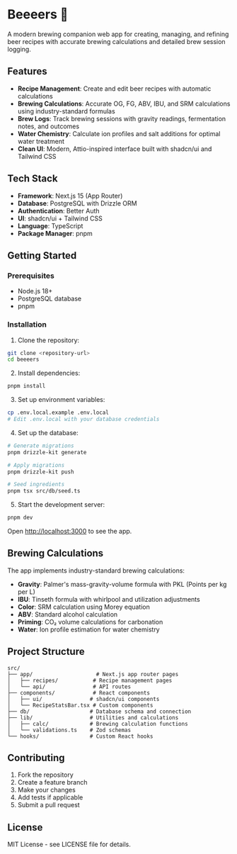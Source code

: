 # Beeeers 🍺

A modern brewing companion web app for creating, managing, and refining beer recipes with accurate brewing calculations and detailed brew session logging.

## Features

- **Recipe Management**: Create and edit beer recipes with automatic calculations
- **Brewing Calculations**: Accurate OG, FG, ABV, IBU, and SRM calculations using industry-standard formulas
- **Brew Logs**: Track brewing sessions with gravity readings, fermentation notes, and outcomes
- **Water Chemistry**: Calculate ion profiles and salt additions for optimal water treatment
- **Clean UI**: Modern, Attio-inspired interface built with shadcn/ui and Tailwind CSS

## Tech Stack

- **Framework**: Next.js 15 (App Router)
- **Database**: PostgreSQL with Drizzle ORM
- **Authentication**: Better Auth
- **UI**: shadcn/ui + Tailwind CSS
- **Language**: TypeScript
- **Package Manager**: pnpm

## Getting Started

### Prerequisites

- Node.js 18+
- PostgreSQL database
- pnpm

### Installation

1. Clone the repository:

```bash
git clone <repository-url>
cd beeeers
```

2. Install dependencies:

```bash
pnpm install
```

3. Set up environment variables:

```bash
cp .env.local.example .env.local
# Edit .env.local with your database credentials
```

4. Set up the database:

```bash
# Generate migrations
pnpm drizzle-kit generate

# Apply migrations
pnpm drizzle-kit push

# Seed ingredients
pnpm tsx src/db/seed.ts
```

5. Start the development server:

```bash
pnpm dev
```

Open [http://localhost:3000](http://localhost:3000) to see the app.

## Brewing Calculations

The app implements industry-standard brewing calculations:

- **Gravity**: Palmer's mass-gravity-volume formula with PKL (Points per kg per L)
- **IBU**: Tinseth formula with whirlpool and utilization adjustments
- **Color**: SRM calculation using Morey equation
- **ABV**: Standard alcohol calculation
- **Priming**: CO₂ volume calculations for carbonation
- **Water**: Ion profile estimation for water chemistry

## Project Structure

```
src/
├── app/                    # Next.js app router pages
│   ├── recipes/           # Recipe management pages
│   └── api/               # API routes
├── components/            # React components
│   ├── ui/               # shadcn/ui components
│   └── RecipeStatsBar.tsx # Custom components
├── db/                   # Database schema and connection
├── lib/                  # Utilities and calculations
│   ├── calc/             # Brewing calculation functions
│   └── validations.ts    # Zod schemas
└── hooks/                # Custom React hooks
```

## Contributing

1. Fork the repository
2. Create a feature branch
3. Make your changes
4. Add tests if applicable
5. Submit a pull request

## License

MIT License - see LICENSE file for details.

